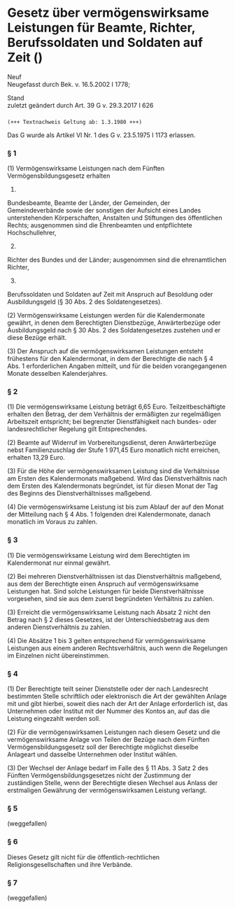 Gesetz über vermögenswirksame Leistungen für Beamte, Richter, Berufssoldaten und Soldaten auf Zeit ()
=====================================================================================================

Neuf  
Neugefasst durch Bek. v. 16.5.2002 I 1778;

Stand  
zuletzt geändert durch Art. 39 G v. 29.3.2017 I 626

### 

```
(+++ Textnachweis Geltung ab: 1.3.1980 +++)
```

Das G wurde als Artikel VI Nr. 1 des G v. 23.5.1975 I 1173 erlassen.

### § 1

(1) Vermögenswirksame Leistungen nach dem Fünften Vermögensbildungsgesetz erhalten

1.  
Bundesbeamte, Beamte der Länder, der Gemeinden, der Gemeindeverbände sowie der sonstigen der Aufsicht eines Landes unterstehenden Körperschaften, Anstalten und Stiftungen des öffentlichen Rechts; ausgenommen sind die Ehrenbeamten und entpflichtete Hochschullehrer,

2.  
Richter des Bundes und der Länder; ausgenommen sind die ehrenamtlichen Richter,

3.  
Berufssoldaten und Soldaten auf Zeit mit Anspruch auf Besoldung oder Ausbildungsgeld (§ 30 Abs. 2 des Soldatengesetzes).

(2) Vermögenswirksame Leistungen werden für die Kalendermonate gewährt, in denen dem Berechtigten Dienstbezüge, Anwärterbezüge oder Ausbildungsgeld nach § 30 Abs. 2 des Soldatengesetzes zustehen und er diese Bezüge erhält.

(3) Der Anspruch auf die vermögenswirksamen Leistungen entsteht frühestens für den Kalendermonat, in dem der Berechtigte die nach § 4 Abs. 1 erforderlichen Angaben mitteilt, und für die beiden vorangegangenen Monate desselben Kalenderjahres.

### § 2

(1) Die vermögenswirksame Leistung beträgt 6,65 Euro. Teilzeitbeschäftigte erhalten den Betrag, der dem Verhältnis der ermäßigten zur regelmäßigen Arbeitszeit entspricht; bei begrenzter Dienstfähigkeit nach bundes- oder landesrechtlicher Regelung gilt Entsprechendes.

(2) Beamte auf Widerruf im Vorbereitungsdienst, deren Anwärterbezüge nebst Familienzuschlag der Stufe 1 971,45 Euro monatlich nicht erreichen, erhalten 13,29 Euro.

(3) Für die Höhe der vermögenswirksamen Leistung sind die Verhältnisse am Ersten des Kalendermonats maßgebend. Wird das Dienstverhältnis nach dem Ersten des Kalendermonats begründet, ist für diesen Monat der Tag des Beginns des Dienstverhältnisses maßgebend.

(4) Die vermögenswirksame Leistung ist bis zum Ablauf der auf den Monat der Mitteilung nach § 4 Abs. 1 folgenden drei Kalendermonate, danach monatlich im Voraus zu zahlen.

### § 3

(1) Die vermögenswirksame Leistung wird dem Berechtigten im Kalendermonat nur einmal gewährt.

(2) Bei mehreren Dienstverhältnissen ist das Dienstverhältnis maßgebend, aus dem der Berechtigte einen Anspruch auf vermögenswirksame Leistungen hat. Sind solche Leistungen für beide Dienstverhältnisse vorgesehen, sind sie aus dem zuerst begründeten Verhältnis zu zahlen.

(3) Erreicht die vermögenswirksame Leistung nach Absatz 2 nicht den Betrag nach § 2 dieses Gesetzes, ist der Unterschiedsbetrag aus dem anderen Dienstverhältnis zu zahlen.

(4) Die Absätze 1 bis 3 gelten entsprechend für vermögenswirksame Leistungen aus einem anderen Rechtsverhältnis, auch wenn die Regelungen im Einzelnen nicht übereinstimmen.

### § 4

(1) Der Berechtigte teilt seiner Dienststelle oder der nach Landesrecht bestimmten Stelle schriftlich oder elektronisch die Art der gewählten Anlage mit und gibt hierbei, soweit dies nach der Art der Anlage erforderlich ist, das Unternehmen oder Institut mit der Nummer des Kontos an, auf das die Leistung eingezahlt werden soll.

(2) Für die vermögenswirksamen Leistungen nach diesem Gesetz und die vermögenswirksame Anlage von Teilen der Bezüge nach dem Fünften Vermögensbildungsgesetz soll der Berechtigte möglichst dieselbe Anlageart und dasselbe Unternehmen oder Institut wählen.

(3) Der Wechsel der Anlage bedarf im Falle des § 11 Abs. 3 Satz 2 des Fünften Vermögensbildungsgesetzes nicht der Zustimmung der zuständigen Stelle, wenn der Berechtigte diesen Wechsel aus Anlass der erstmaligen Gewährung der vermögenswirksamen Leistung verlangt.

### § 5

(weggefallen)

### § 6

Dieses Gesetz gilt nicht für die öffentlich-rechtlichen Religionsgesellschaften und ihre Verbände.

### § 7

(weggefallen)
